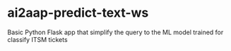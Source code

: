 # ai2aap-predict-text-ws
Basic Python Flask app that simplify the query to the ML model trained for classify ITSM tickets
